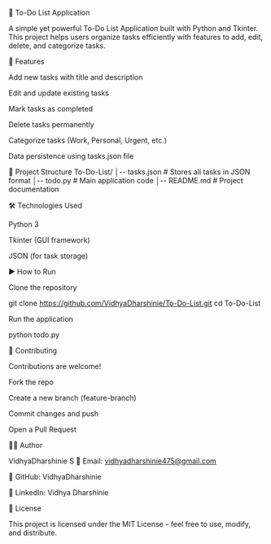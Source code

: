 📝 To-Do List Application

A simple yet powerful To-Do List Application built with Python and Tkinter.
This project helps users organize tasks efficiently with features to add, edit, delete, and categorize tasks.

🚀 Features

Add new tasks with title and description

Edit and update existing tasks

Mark tasks as completed

Delete tasks permanently

Categorize tasks (Work, Personal, Urgent, etc.)

Data persistence using tasks.json file

📂 Project Structure
To-Do-List/
│-- tasks.json          # Stores all tasks in JSON format
│-- todo.py             # Main application code
│-- README.md           # Project documentation

🛠️ Technologies Used

Python 3

Tkinter (GUI framework)

JSON (for task storage)

▶️ How to Run

Clone the repository

git clone https://github.com/VidhyaDharshinie/To-Do-List.git
cd To-Do-List


Run the application

python todo.py


🤝 Contributing

Contributions are welcome!

Fork the repo

Create a new branch (feature-branch)

Commit changes and push

Open a Pull Request

👩‍💻 Author

VidhyaDharshinie S
📧 Email: vidhyadharshinie475@gmail.com

🔗 GitHub: VidhyaDharshinie

💼 LinkedIn: Vidhya Dharshinie

📜 License

This project is licensed under the MIT License – feel free to use, modify, and distribute.
